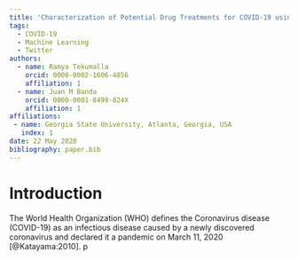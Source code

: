```yaml
---
title: 'Characterization of Potential Drug Treatments for COVID-19 using Twitter'
tags:
  - COVID-19
  - Machine Learning
  - Twitter
authors:
  - name: Ramya Tekumalla
    orcid: 0000-0002-1606-4856
    affiliation: 1
  - name: Juan M Banda
    orcid: 0000-0001-8499-824X
    affiliation: 1
affiliations:
 - name: Georgia State University, Atlanta, Georgia, USA
   index: 1
date: 22 May 2020
bibliography: paper.bib
---
```



# Introduction 

The World Health Organization (WHO) defines the Coronavirus disease (COVID-19) as an infectious disease caused by a newly discovered coronavirus and declared it a pandemic on March 11, 2020 [@Katayama:2010]. 
p
